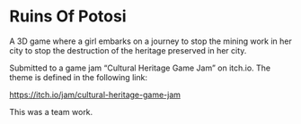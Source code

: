 # Ruins Of Potosi

A 3D game where a girl embarks on a journey to stop the mining work in her city to stop the destruction of the heritage preserved in her city.

Submitted to a game jam “Cultural Heritage Game Jam” on itch.io. The theme is defined in the following link: 

https://itch.io/jam/cultural-heritage-game-jam

This was a team work.
